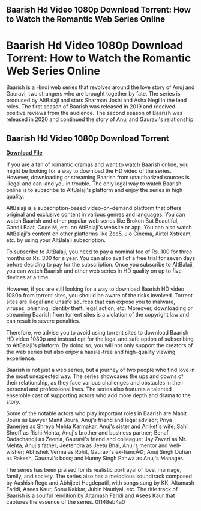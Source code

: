 ## Baarish Hd Video 1080p Download Torrent: How to Watch the Romantic Web Series Online

  
# Baarish Hd Video 1080p Download Torrent: How to Watch the Romantic Web Series Online
 
Baarish is a Hindi web series that revolves around the love story of Anuj and Gauravi, two strangers who are brought together by fate. The series is produced by AltBalaji and stars Sharman Joshi and Asha Negi in the lead roles. The first season of Baarish was released in 2019 and received positive reviews from the audience. The second season of Baarish was released in 2020 and continued the story of Anuj and Gauravi's relationship.
 
## Baarish Hd Video 1080p Download Torrent


[**Download File**](https://www.google.com/url?q=https%3A%2F%2Fblltly.com%2F2tKr76&sa=D&sntz=1&usg=AOvVaw3id52HPvaCUvAbhf_qNufZ)

 
If you are a fan of romantic dramas and want to watch Baarish online, you might be looking for a way to download the HD video of the series. However, downloading or streaming Baarish from unauthorized sources is illegal and can land you in trouble. The only legal way to watch Baarish online is to subscribe to AltBalaji's platform and enjoy the series in high quality.
 
AltBalaji is a subscription-based video-on-demand platform that offers original and exclusive content in various genres and languages. You can watch Baarish and other popular web series like Broken But Beautiful, Gandii Baat, Code M, etc. on AltBalaji's website or app. You can also watch AltBalaji's content on other platforms like Zee5, Jio Cinema, Airtel Xstream, etc. by using your AltBalaji subscription.
 
To subscribe to AltBalaji, you need to pay a nominal fee of Rs. 100 for three months or Rs. 300 for a year. You can also avail of a free trial for seven days before deciding to pay for the subscription. Once you subscribe to AltBalaji, you can watch Baarish and other web series in HD quality on up to five devices at a time.
 
However, if you are still looking for a way to download Baarish HD video 1080p from torrent sites, you should be aware of the risks involved. Torrent sites are illegal and unsafe sources that can expose you to malware, viruses, phishing, identity theft, legal action, etc. Moreover, downloading or streaming Baarish from torrent sites is a violation of the copyright law and can result in severe penalties.
 
Therefore, we advise you to avoid using torrent sites to download Baarish HD video 1080p and instead opt for the legal and safe option of subscribing to AltBalaji's platform. By doing so, you will not only support the creators of the web series but also enjoy a hassle-free and high-quality viewing experience.

Baarish is not just a web series, but a journey of two people who find love in the most unexpected way. The series showcases the ups and downs of their relationship, as they face various challenges and obstacles in their personal and professional lives. The series also features a talented ensemble cast of supporting actors who add more depth and drama to the story.
 
Some of the notable actors who play important roles in Baarish are Manit Joura as Lawyer Manit Joura, Anuj's friend and legal advisor; Priya Banerjee as Shreya Mehta Karmakar, Anuj's sister and Aniket's wife; Sahil Shroff as Rishi Mehta, Anuj's brother and business partner; Benaf Dadachandji as Zeenia, Gauravi's friend and colleague; Jay Zaveri as Mr. Mehta, Anuj's father; Jeetendra as Jeetu Bhai, Anuj's mentor and well-wisher; Abhishek Verma as Rohit, Gauravi's ex-fiancÃ©; Anuj Singh Duhan as Rakesh, Gauravi's boss; and Hunny Singh Pahwa as Anuj's Manager.
 
The series has been praised for its realistic portrayal of love, marriage, family, and society. The series also has a melodious soundtrack composed by Aashish Rego and Abhijeet Hegdepatil, with songs sung by KK, Altamash Faridi, Asees Kaur, Sonu Kakkar, Jubin Nautiyal, etc. The title track of Baarish is a soulful rendition by Altamash Faridi and Asees Kaur that captures the essence of the series.
 0f148eb4a0
